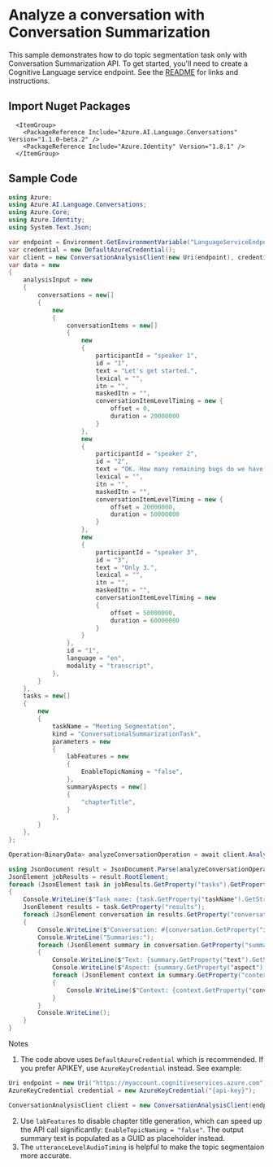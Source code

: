 # Analyze a conversation with Conversation Summarization

This sample demonstrates how to do topic segmentation task only with Conversation Summarization API. To get started, you'll need to create a Cognitive Language service endpoint. See the [README](https://github.com/Azure/azure-sdk-for-net/blob/main/sdk/cognitivelanguage/Azure.AI.Language.Conversations/README.md) for links and instructions.

## Import Nuget Packages
```
  <ItemGroup>
    <PackageReference Include="Azure.AI.Language.Conversations" Version="1.1.0-beta.2" />
    <PackageReference Include="Azure.Identity" Version="1.8.1" />
  </ItemGroup>
```

## Sample Code
```C#
using Azure;
using Azure.AI.Language.Conversations;
using Azure.Core;
using Azure.Identity;
using System.Text.Json;

var endpoint = Environment.GetEnvironmentVariable("LanguageServiceEndpoint");
var credential = new DefaultAzureCredential();
var client = new ConversationAnalysisClient(new Uri(endpoint), credential);
var data = new
{
    analysisInput = new
    {
        conversations = new[]
        {
            new
            {
                conversationItems = new[]
                {
                    new
                    {
                        participantId = "speaker 1",
                        id = "1",
                        text = "Let's get started.",
                        lexical = "",
                        itn = "",
                        maskedItn = "",
                        conversationItemLevelTiming = new {
                            offset = 0,
                            duration = 20000000
                        }
                    },
                    new
                    {
                        participantId = "speaker 2",
                        id = "2",
                        text = "OK. How many remaining bugs do we have now?",
                        lexical = "",
                        itn = "",
                        maskedItn = "",
                        conversationItemLevelTiming = new {
                            offset = 20000000,
                            duration = 50000000
                        }
                    },
                    new 
                    {
                        participantId = "speaker 3",
                        id = "3",
                        text = "Only 3.",
                        lexical = "",
                        itn = "",
                        maskedItn = "",
                        conversationItemLevelTiming = new
                        {
                            offset = 50000000,
                            duration = 60000000
                        }
                    }
                },
                id = "1",
                language = "en",
                modality = "transcript",
            },
        }
    },
    tasks = new[]
    {
        new
        {
            taskName = "Meeting Segmentation",
            kind = "ConversationalSummarizationTask",
            parameters = new
            {
                labFeatures = new
                {
                    EnableTopicNaming = "false",
                },
                summaryAspects = new[]
                {
                    "chapterTitle",
                }
            },
        }
    },
};

Operation<BinaryData> analyzeConversationOperation = await client.AnalyzeConversationAsync(WaitUntil.Completed, RequestContent.Create(data)).ConfigureAwait(false);

using JsonDocument result = JsonDocument.Parse(analyzeConversationOperation.Value.ToStream());
JsonElement jobResults = result.RootElement;
foreach (JsonElement task in jobResults.GetProperty("tasks").GetProperty("items").EnumerateArray())
{
    Console.WriteLine($"Task name: {task.GetProperty("taskName").GetString()}");
    JsonElement results = task.GetProperty("results");
    foreach (JsonElement conversation in results.GetProperty("conversations").EnumerateArray())
    {
        Console.WriteLine($"Conversation: #{conversation.GetProperty("id").GetString()}");
        Console.WriteLine("Summaries:");
        foreach (JsonElement summary in conversation.GetProperty("summaries").EnumerateArray())
        {
            Console.WriteLine($"Text: {summary.GetProperty("text").GetString()}");
            Console.WriteLine($"Aspect: {summary.GetProperty("aspect").GetString()}");
            foreach (JsonElement context in summary.GetProperty("contexts").EnumerateArray())
            {
                Console.WriteLine($"Context: {context.GetProperty("conversationItemId").GetString()}");
            }
        }
        Console.WriteLine();
    }
}
```
Notes
1. The code above uses `DefaultAzureCredential` which is recommended. If you prefer APIKEY, use `AzureKeyCredential` instead. See example:
```C# Snippet:ConversationAnalysisClient_Create
Uri endpoint = new Uri("https://myaccount.cognitiveservices.azure.com");
AzureKeyCredential credential = new AzureKeyCredential("{api-key}");

ConversationAnalysisClient client = new ConversationAnalysisClient(endpoint, credential);
```
2. Use `labFeatures` to disable chapter title generation, which can speed up the API call significantly: `EnableTopicNaming = "false"`. The output summary text is populated as a GUID as placeholder instead.
3. The `utteranceLevelAudioTiming` is helpful to make the topic segmentaion more accurate.